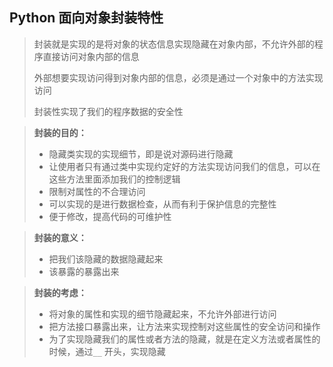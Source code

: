 ## Python 面向对象封装特性

> 封装就是实现的是将对象的状态信息实现隐藏在对象内部，不允许外部的程序直接访问对象内部的信息
>
> 外部想要实现访问得到对象内部的信息，必须是通过一个对象中的方法实现访问
>
> 封装性实现了我们的程序数据的安全性



> **封装的目的：**
>
> * 隐藏类实现的实现细节，即是说对源码进行隐藏
> * 让使用者只有通过类中实现约定好的方法实现访问我们的信息，可以在这些方法里面添加我们的控制逻辑
> * 限制对属性的不合理访问
> * 可以实现的是进行数据检查，从而有利于保护信息的完整性
> * 便于修改，提高代码的可维护性



> **封装的意义：**
>
> * 把我们该隐藏的数据隐藏起来
> * 该暴露的暴露出来



> **封装的考虑：**
>
> * 将对象的属性和实现的细节隐藏起来，不允许外部进行访问
> * 把方法接口暴露出来，让方法来实现控制对这些属性的安全访问和操作
> * 为了实现隐藏我们的属性或者方法的隐藏，就是在定义方法或者属性的时候，通过`__` 开头，实现隐藏